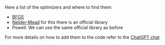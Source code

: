 Here a list of the optimizers and where to find them:
- [BFGS](https://github.com/chokkan/liblbfgs) 
- [Nelder-Mead](https://nlopt.readthedocs.io/en/latest/) for this there is an official library
- Powell: We can use the same official library as before

For more details on how to add them to the code refer to the [ChatGPT chat](https://chat.openai.com/share/cbd56949-022b-44f8-9bbf-215eec1e25bd)

